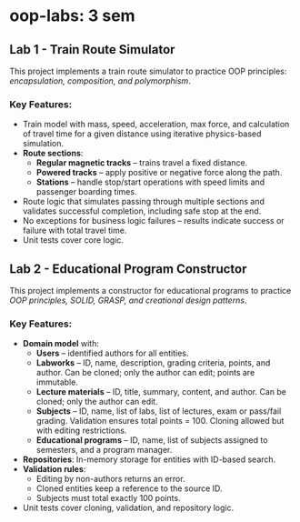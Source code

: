 # oop-labs: 3 sem

## Lab 1 - Train Route Simulator

This project implements a train route simulator to practice OOP principles: *encapsulation, composition, and polymorphism*.

### Key Features:
- Train model with mass, speed, acceleration, max force, and calculation of travel time for a given distance using iterative physics-based simulation.
- **Route sections**:
    - **Regular magnetic tracks** – trains travel a fixed distance.
    - **Powered tracks** – apply positive or negative force along the path.
    - **Stations** – handle stop/start operations with speed limits and passenger boarding times.
- Route logic that simulates passing through multiple sections and validates successful completion, including safe stop at the end.
- No exceptions for business logic failures – results indicate success or failure with total travel time.
- Unit tests cover core logic.

## Lab 2 - Educational Program Constructor

This project implements a constructor for educational programs to practice *OOP principles, SOLID, GRASP, and creational design patterns*.

### Key Features:
- **Domain model** with:
  - **Users** – identified authors for all entities.
  - **Labworks** – ID, name, description, grading criteria, points, and author. Can be cloned; only the author can edit; points are immutable.
  - **Lecture materials** – ID, title, summary, content, and author. Can be cloned; only the author can edit.
  - **Subjects** – ID, name, list of labs, list of lectures, exam or pass/fail grading. Validation ensures total points = 100. Cloning allowed but with editing restrictions.
  - **Educational programs** – ID, name, list of subjects assigned to semesters, and a program manager.
- **Repositories**: In-memory storage for entities with ID-based search.
- **Validation rules**:
  - Editing by non-authors returns an error.
  - Cloned entities keep a reference to the source ID.
  - Subjects must total exactly 100 points.
- Unit tests cover cloning, validation, and repository logic.
